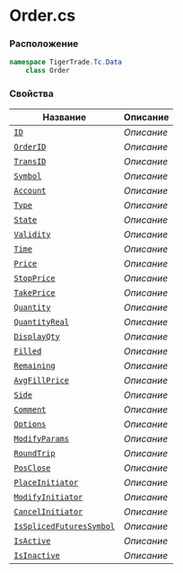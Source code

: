 
# Order.cs
### Расположение
```csharp
namespace TigerTrade.Tc.Data  
    class Order
```

### Свойства
| Название | Описание |
| --- | --- |
| [`ID`](./Свойства/ID.md) | *Описание* |
| [`OrderID`](./Свойства/OrderID.md) | *Описание* |
| [`TransID`](./Свойства/TransID.md) | *Описание* |
| [`Symbol`](./Свойства/Symbol.md) | *Описание* |
| [`Account`](./Свойства/Account.md) | *Описание* |
| [`Type`](./Свойства/Type.md) | *Описание* |
| [`State`](./Свойства/State.md) | *Описание* |
| [`Validity`](./Свойства/Validity.md) | *Описание* |
| [`Time`](./Свойства/Time.md) | *Описание* |
| [`Price`](./Свойства/Price.md) | *Описание* |
| [`StopPrice`](./Свойства/StopPrice.md) | *Описание* |
| [`TakePrice`](./Свойства/TakePrice.md) | *Описание* |
| [`Quantity`](./Свойства/Quantity.md) | *Описание* |
| [`QuantityReal`](./Свойства/QuantityReal.md) | *Описание* |
| [`DisplayQty`](./Свойства/DisplayQty.md) | *Описание* |
| [`Filled`](./Свойства/Filled.md) | *Описание* |
| [`Remaining`](./Свойства/Remaining.md) | *Описание* |
| [`AvgFillPrice`](./Свойства/AvgFillPrice.md) | *Описание* |
| [`Side`](./Свойства/Side.md) | *Описание* |
| [`Comment`](./Свойства/Comment.md) | *Описание* |
| [`Options`](./Свойства/Options.md) | *Описание* |
| [`ModifyParams`](./Свойства/ModifyParams.md) | *Описание* |
| [`RoundTrip`](./Свойства/RoundTrip.md) | *Описание* |
| [`PosClose`](./Свойства/PosClose.md) | *Описание* |
| [`PlaceInitiator`](./Свойства/PlaceInitiator.md) | *Описание* |
| [`ModifyInitiator`](./Свойства/ModifyInitiator.md) | *Описание* |
| [`CancelInitiator`](./Свойства/CancelInitiator.md) | *Описание* |
| [`IsSplicedFuturesSymbol`](./Свойства/IsSplicedFuturesSymbol.md) | *Описание* |
| [`IsActive`](./Свойства/IsActive.md) | *Описание* |
| [`IsInactive`](./Свойства/IsInactive.md) | *Описание* |
